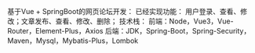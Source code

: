 基于Vue + SpringBoot的网页论坛开发：
已经实现功能：
用户登录、查看、修改；文章发布、查看、修改、删除；
技术栈：
前端：Node，Vue3，Vue-Router，Element-Plus，Axios
后端：JDK，Spring-Boot，Spring-Security，Maven，Mysql，Mybatis-Plus，Lombok
